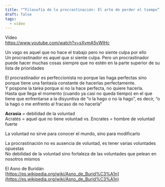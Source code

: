 ```yaml
---
title: "“Filosofía de la procrastinación: El arte de perder el tiempo” de Ernesto Castro"
draft: false
tags:
  - vídeo
---
```

Vídeo  
https://www.youtube.com/watch?v=sXvmA5vWIHc

Un vago es aquel que no hace el trabajo pero no siente culpa por ello  
Un procrastinador es aquel que sí siente culpa. Pero un procrastinador puede hacer muchas cosas siempre que no estén en la parte superior de su lista de prioridades

El procrastinador es perfeccionista no porque las haga perfectas sino porque tiene una fantasía constante de hacerlas perfectamente.  
Y pospone la tarea porque si no la hace perfecta, no quiere hacerla.  
Hasta que llega el momento (cuando ya casi no queda tiempo) en el que tiene que enfrentarse a la disyuntiva de “o la hago o no la hago”, es decir, “o la hago o me enfrento al fracaso de no hacerla”

**Acrasia** \= debilidad de la voluntad  
Acratés \= aquel que no tiene voluntad vs. Encrates \= hombre de voluntad fuerte

La voluntad no sirve para conocer el mundo, sino para modificarlo

La procrastinación no es ausencia de voluntad, es tener varias voluntades opuestas  
No debilidad de la voluntad sino fortaleza de las voluntades que pelean en nosotros mismos

El Asno de Buridán  
[https://es.wikipedia.org/wiki/Asno_de_Burid%C3%A1n](https://es.wikipedia.org/wiki/Asno_de_Burid%C3%A1n)